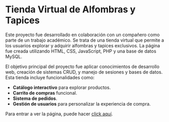 # Tienda Virtual de Alfombras y Tapices

Este proyecto fue desarrollado en colaboración con un compañero como parte de un trabajo académico. Se trata de una tienda virtual que permite a los usuarios explorar y adquirir alfombras y tapices exclusivos. La página fue creada utilizando HTML, CSS, JavaScript, PHP y una base de datos MySQL.

El objetivo principal del proyecto fue aplicar conocimientos de desarrollo web, creación de sistemas CRUD, y manejo de sesiones y bases de datos. Esta tienda incluye funcionalidades como:

- **Catálogo interactivo** para explorar productos.
- **Carrito de compras** funcional.
- **Sistema de pedidos**.
- **Gestión de usuarios** para personalizar la experiencia de compra.

Para entrar a ver la página, puede hacer [click aquí](https://ecommerceapp-4pb9.onrender.com/).